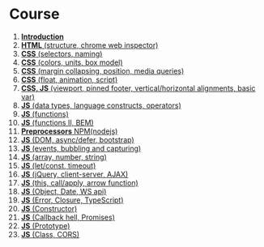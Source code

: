 <h1>
    Course
</h1>

<ol>
    <li>
        <a href="lectures/01/01.md"><b>Introduction</b></a>
    </li>
    <li>
        <a href="lectures/02/00.md"><b>HTML</b> (structure, chrome web inspector)</a>
    </li>
    <li>
        <a href="lectures/03/00.md"><b>CSS</b> (selectors, naming)</a>
    </li>
    <li>
        <a href="lectures/04/00.md"><b>CSS</b> (colors, units, box model)</a>
    </li>
    <li>
        <a href="lectures/05/00.md"><b>CSS</b> (margin collapsing, position, media queries)</a>
    </li>
    <li>
        <a href="lectures/06/00.md"><b>CSS</b> (float, animation, script)</a>
    </li>
    <li>
        <a href="lectures/07/00.md"><b>CSS, JS</b> (viewport, pinned footer, vertical/horizontal alignments, basic var)</a>
    </li>
    <li>
        <a href="lectures/08/00.md"><b>JS</b> (data types, language constructs, operators)</a>
    </li>
    <li>
        <a href="lectures/09/00.md"><b>JS</b> (functions)</a>
    </li>
    <li>
        <a href="lectures/10/00.md"><b>JS</b> (functions II, BEM)</a>
    </li>
    <li>
        <a href="lectures/11/00.md"><b>Preprocessors</b> NPM(nodejs)</a>
    </li>
    <li>
        <a href="lectures/12/00.md"><b>JS</b> (DOM, async/defer, bootstrap)</a>
    </li>
    <li>
        <a href="lectures/13/00.md"><b>JS</b> (events, bubbling and capturing)</a>
    </li>
    <li>
        <a href="lectures/14/00.md"><b>JS</b> (array, number, string)</a>
    </li>
    <li>
        <a href="lectures/15/00.md"><b>JS</b> (let/const, timeout)</a>
    </li>
    <li>
        <a href="lectures/16/00.md"><b>JS</b> (jQuery, client-server, AJAX)</a>
    </li>
    <li>
        <a href="lectures/17/00.md"><b>JS</b> (this, call/apply, arrow function)</a>
    </li>
    <li>
        <a href="lectures/18/00.md"><b>JS</b> (Object, Date, WS api)</a>
    </li>
    <li>
        <a href="lectures/19/00.md"><b>JS</b> (Error, Closure, TypeScript)</a>
    </li>
    <li>
        <a href="lectures/20/00.md"><b>JS</b> (Constructor)</a>
    </li>
    <li>
        <a href="lectures/21/00.md"><b>JS</b> (Callback hell, Promises)</a>
    </li>
    <li>
        <a href="lectures/22/00.md"><b>JS</b> (Prototype)</a>
    </li>
    <li>
        <a href="lectures/23/00.md"><b>JS</b> (Class, CORS)</a>
    </li>
</ol>
